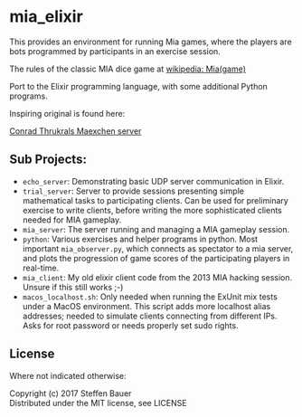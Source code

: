 # mia_elixir

This provides an environment for running Mia games, where the players are bots programmed by participants in an exercise session.

The rules of the classic MIA dice game at [wikipedia: Mia(game)](https://en.wikipedia.org/wiki/Mia_%28game%29)

Port to the Elixir programming language, with some additional Python programs.

Inspiring original is found here:

[Conrad Thrukrals Maexchen server](https://github.com/conradthukral/maexchen)

## Sub Projects:

* `echo_server`: Demonstrating basic UDP server communication in Elixir.
* `trial_server`: Server to provide sessions presenting simple mathematical tasks to participating clients. Can be used for preliminary exercise to write clients, before writing the more sophisticated clients needed for MIA gameplay.
* `mia_server`: The server running and managing a MIA gameplay session.
* `python`: Various exercises and helper programs in python. Most important `mia_observer.py`, which connects as spectator to a mia server, and plots the progression of game scores of the participating players in real-time.
* `mia_client`: My old elixir client code from the 2013 MIA hacking session. Unsure if this still works ;-)  
* `macos_localhost.sh`: Only needed when running the ExUnit mix tests under a MacOS environment. This script adds more localhost alias addresses; needed to simulate clients connecting from different IPs. Asks for root password or needs properly set sudo rights.

## License

Where not indicated otherwise:

Copyright (c) 2017 Steffen Bauer  
Distributed under the MIT license, see LICENSE

